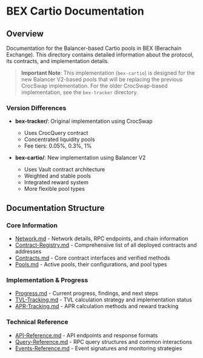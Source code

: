 # BEX Cartio Documentation

## Overview
Documentation for the Balancer-based Cartio pools in BEX (Berachain Exchange). This directory contains detailed information about the protocol, its contracts, and implementation details.

> **Important Note**: This implementation (`bex-cartio`) is designed for the new Balancer V2-based pools that will be replacing the previous CrocSwap implementation. For the older CrocSwap-based implementation, see the `bex-tracker` directory.

### Version Differences
- **bex-tracker/**: Original implementation using CrocSwap
  - Uses CrocQuery contract
  - Concentrated liquidity pools
  - Fee tiers: 0.05%, 0.3%, 1%

- **bex-cartio/**: New implementation using Balancer V2
  - Uses Vault contract architecture
  - Weighted and stable pools
  - Integrated reward system
  - More flexible pool types

## Documentation Structure

### Core Information
- [Network.md](./Network.md) - Network details, RPC endpoints, and chain information
- [Contract-Registry.md](./Contract-Registry.md) - Comprehensive list of all deployed contracts and addresses
- [Contracts.md](./Contracts.md) - Core contract interfaces and verified methods
- [Pools.md](./Pools.md) - Active pools, their configurations, and pool types

### Implementation & Progress
- [Progress.md](./Progress.md) - Current progress, findings, and next steps
- [TVL-Tracking.md](./TVL-Tracking.md) - TVL calculation strategy and implementation status
- [APR-Tracking.md](./APR-Tracking.md) - APR calculation methods and reward tracking

### Technical Reference
- [API-Reference.md](./API-Reference.md) - API endpoints and response formats
- [Query-Reference.md](./Query-Reference.md) - RPC query structures and common interactions
- [Events-Reference.md](./Events-Reference.md) - Event signatures and monitoring strategies 